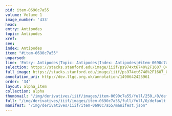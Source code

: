 ```yaml
---
pid: item-0690c7a55
volume: Volume 1
image_number: '433'
head: 
entry: Antipodes
topic: Antipodes
xref: 
see: 
index: Antipodes
item: "#item-0690c7a55"
unparsed: 
line: 'Entry: Antipodes|Topic: Antipodes|Index: Antipodes|#item-0690c7a55'
selection: https://stacks.stanford.edu/image/iiif/ps974xt6740%2F1607_0432/352,3468,3107,311/full/0/default.jpg
full_image: https://stacks.stanford.edu/image/iiif/ps974xt6740%2F1607_0432/full/full/0/default.jpg
annotation_uri: http://dev.llgc.org.uk/annotation/1490642425961
order: '34'
layout: alpha_item
collection: alpha
thumbnail: "/img/derivatives/iiif/images/item-0690c7a55/full/250,/0/default.jpg"
full: "/img/derivatives/iiif/images/item-0690c7a55/full/full/0/default.jpg"
manifest: "/img/derivatives/iiif/item-0690c7a55/manifest.json"
---
```

